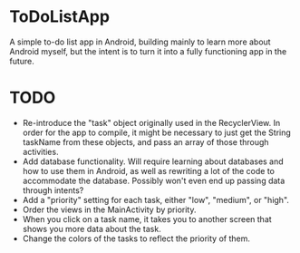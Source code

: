 # ToDoListApp
A simple to-do list app in Android, building mainly to learn more about Android myself, but the intent is to turn it into a fully functioning app in the future.

# TODO
+ Re-introduce the "task" object originally used in the RecyclerView. In order for the app to compile, it might be necessary to just get the String taskName from these objects, and pass an array of those through activities.
+ Add database functionality. Will require learning about databases and how to use them in Android, as well as rewriting a lot of the code to accommodate the database. Possibly won't even end up passing data through intents?
+ Add a "priority" setting for each task, either "low", "medium", or "high". 
+ Order the views in the MainActivity by priority.
+ When you click on a task name, it takes you to another screen that shows you more data about the task.
+ Change the colors of the tasks to reflect the priority of them.
